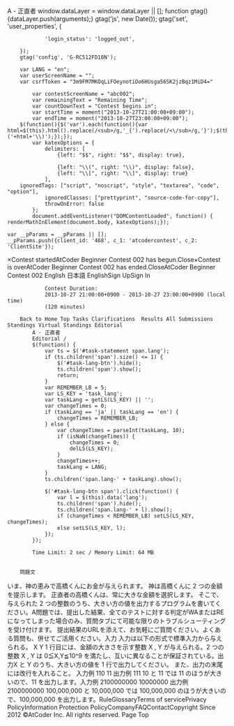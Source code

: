 A - 正直者
		window.dataLayer = window.dataLayer || [];
		function gtag(){dataLayer.push(arguments);}
		gtag('js', new Date());
		gtag('set', 'user_properties', {
			
				'login_status': 'logged_out',
			
		});
		gtag('config', 'G-RC512FD18N');
	
		var LANG = "en";
		var userScreenName = "";
		var csrfToken = "3m9FM7MKOqLiFOeynotiDo6HUsga56SK2jzBqz1MiD4="
	
			var contestScreenName = "abc002";
			var remainingText = "Remaining Time";
			var countDownText = "Contest begins in";
			var startTime = moment("2013-10-27T21:00:00+09:00");
			var endTime = moment("2013-10-27T23:00:00+09:00");
		$(function(){$('var').each(function(){var html=$(this).html().replace(/<sub>/g,'_{').replace(/<\/sub>/g,'}');$(this).html('\\('+html+'\\)');});});
			var katexOptions = {
				delimiters: [
					{left: "$$", right: "$$", display: true},
					
					{left: "\\(", right: "\\)", display: false},
					{left: "\\[", right: "\\]", display: true}
				],
      	ignoredTags: ["script", "noscript", "style", "textarea", "code", "option"],
				ignoredClasses: ["prettyprint", "source-code-for-copy"],
				throwOnError: false
			};
			document.addEventListener("DOMContentLoaded", function() { renderMathInElement(document.body, katexOptions);});
		
	var __pParams = __pParams || [];
	__pParams.push({client_id: '468', c_1: 'atcodercontest', c_2: 'ClientSite'});
×Contest startedAtCoder Beginner Contest 002 has begun.Close×Contest is overAtCoder Beginner Contest 002 has ended.CloseAtCoder Beginner Contest 002 English  日本語 EnglishSign UpSign In
			
				Contest Duration:
				2013-10-27 21:00:00+0900 - 2013-10-27 23:00:00+0900 (local time)
				(120 minutes)
			
		Back to Home Top Tasks Clarifications  Results All Submissions Standings Virtual Standings Editorial
			A - 正直者
			Editorial / 
			$(function() {
				var ts = $('#task-statement span.lang');
				if (ts.children('span').size() <= 1) {
					$('#task-lang-btn').hide();
					ts.children('span').show();
					return;
				}
				var REMEMBER_LB = 5;
				var LS_KEY = 'task_lang';
				var taskLang = getLS(LS_KEY) || '';
				var changeTimes = 0;
				if (taskLang == 'ja' || taskLang == 'en') {
					changeTimes = REMEMBER_LB;
				} else {
					var changeTimes = parseInt(taskLang, 10);
					if (isNaN(changeTimes)) {
						changeTimes = 0;
						delLS(LS_KEY);
					}
					changeTimes++;
					taskLang = LANG;
				}
				ts.children('span.lang-' + taskLang).show();

				$('#task-lang-btn span').click(function() {
					var l = $(this).data('lang');
					ts.children('span').hide();
					ts.children('span.lang-' + l).show();
					if (changeTimes < REMEMBER_LB) setLS(LS_KEY, changeTimes);
					else setLS(LS_KEY, l);
				});
			});
		
			Time Limit: 2 sec / Memory Limit: 64 MB
			
			
		問題文
いま、神の恵みで高橋くんにお金が与えられます。
神は高橋くんに 2 つの金額を提示します。
正直者の高橋くんは、常に大きな金額を選択します。
そこで、与えられた 2 つの整数のうち、大きい方の値を出力するプログラムを書いてください。A問題では、提出した結果、全てのテストに対する判定がWAまたはREになってしまった場合のみ、質問タブにて可能な限りのトラブルシューティングを受け付けます。
提出結果のURLを添えて、お気軽にご質問ください。よくある質問も、併せてご活用ください。入力
入力は以下の形式で標準入力から与えられる。
X Y
1 行目には、金額の大きさを示す整数 X , Y が与えられる。2 つの整数 X , Y は 0≦X,Y≦10^9 を満たし、互いに異なることが保証されている。出力X と Y のうち、大きい方の値を 1 行で出力してください。
また、出力の末尾には改行を入れること。
入力例 110 11
出力例 111
10 と 11 では 11 のほうが大きいので、11 を出力します。入力例 2100000000 10000000
出力例 2100000000
100,000,000 と 10,000,000 では 100,000,000 のほうが大きいので、100,000,000 を出力します。RuleGlossaryTerms of servicePrivacy PolicyInformation Protection PolicyCompanyFAQContactCopyright Since 2012 ©AtCoder Inc. All rights reserved. Page Top
